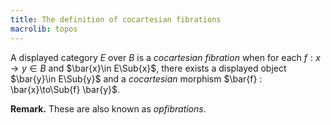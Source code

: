```yaml
---
title: The definition of cocartesian fibrations
macrolib: topos
---
```


A displayed category $E$ over $B$ is a *cocartesian fibration* when for each
$f : x \to y\in B$ and $\bar{x}\in E\Sub{x}$, there exists a displayed object
$\bar{y}\in E\Sub{y}$ and a *cocartesian* morphism $\bar{f} : \bar{x}\to\Sub{f} \bar{y}$.

**Remark.** These are also known as *opfibrations*.
